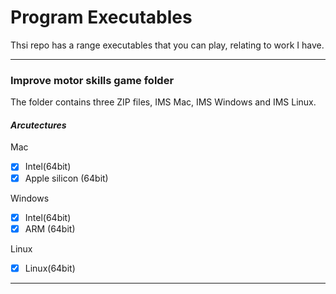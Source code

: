 # Program Executables
Thsi repo has a range executables that you can play, relating to work I have.

_______

### Improve motor skills game folder
The folder contains three ZIP files, IMS Mac, IMS Windows and IMS Linux.

#### _Arcutectures_

Mac
- [x] Intel(64bit)
- [x] Apple silicon (64bit)

Windows
- [x] Intel(64bit)
- [x] ARM (64bit)

Linux
- [x] Linux(64bit)

---
